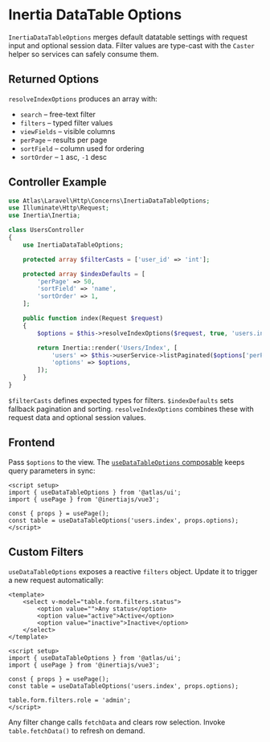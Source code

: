 # Inertia DataTable Options

`InertiaDataTableOptions` merges default datatable settings with request input
and optional session data. Filter values are type-cast with the `Caster`
helper so services can safely consume them.

## Returned Options

`resolveIndexOptions` produces an array with:

- `search` – free-text filter
- `filters` – typed filter values
- `viewFields` – visible columns
- `perPage` – results per page
- `sortField` – column used for ordering
- `sortOrder` – `1` asc, `-1` desc

## Controller Example

```php
use Atlas\Laravel\Http\Concerns\InertiaDataTableOptions;
use Illuminate\Http\Request;
use Inertia\Inertia;

class UsersController
{
    use InertiaDataTableOptions;

    protected array $filterCasts = ['user_id' => 'int'];

    protected array $indexDefaults = [
        'perPage' => 50,
        'sortField' => 'name',
        'sortOrder' => 1,
    ];

    public function index(Request $request)
    {
        $options = $this->resolveIndexOptions($request, true, 'users.index');

        return Inertia::render('Users/Index', [
            'users' => $this->userService->listPaginated($options['perPage'], $options),
            'options' => $options,
        ]);
    }
}
```

`$filterCasts` defines expected types for filters. `$indexDefaults` sets fallback
pagination and sorting. `resolveIndexOptions` combines these with request data
and optional session values.

## Frontend

Pass `$options` to the view. The [`useDataTableOptions` composable](../ui/composables.md#usedatatableoptions) keeps query parameters in sync:

```vue
<script setup>
import { useDataTableOptions } from '@atlas/ui';
import { usePage } from '@inertiajs/vue3';

const { props } = usePage();
const table = useDataTableOptions('users.index', props.options);
</script>
```

## Custom Filters

`useDataTableOptions` exposes a reactive `filters` object. Update it to trigger a
new request automatically:

```vue
<template>
    <select v-model="table.form.filters.status">
        <option value="">Any status</option>
        <option value="active">Active</option>
        <option value="inactive">Inactive</option>
    </select>
</template>

<script setup>
import { useDataTableOptions } from '@atlas/ui';
import { usePage } from '@inertiajs/vue3';

const { props } = usePage();
const table = useDataTableOptions('users.index', props.options);

table.form.filters.role = 'admin';
</script>
```

Any filter change calls `fetchData` and clears row selection. Invoke
`table.fetchData()` to refresh on demand.

